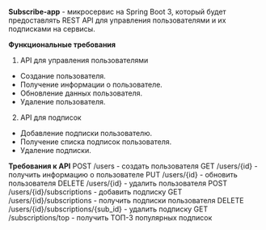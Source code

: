 **Subscribe-app** - микросервис на Spring Boot 3, который будет
предоставлять REST API для управления пользователями и их подписками на
сервисы.

**Функциональные требования**
1. API для управления пользователями
 - Создание пользователя.
 - Получение информации о пользователе.
 - Обновление данных пользователя.
 - Удаление пользователя.
2. API для подписок
 - Добавление подписки пользователю.
 - Получение списка подписок пользователя.
 - Удаление подписки.

**Требования к API**
POST /users - создать пользователя
GET /users/{id} - получить информацию о пользователе
PUT /users/{id} - обновить пользователя
DELETE /users/{id} - удалить пользователя
POST /users/{id}/subscriptions - добавить подписку
GET /users/{id}/subscriptions - получить подписки пользователя
DELETE /users/{id}/subscriptions/{sub_id} - удалить подписку
GET /subscriptions/top - получить ТОП-3 популярных подписок
